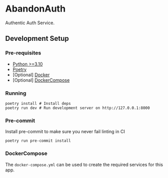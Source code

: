 # AbandonAuth

Authentic Auth Service.


## Development Setup

### Pre-requisites
- [Python >=3.10](https://www.python.org/downloads/)
- [Poetry](https://python-poetry.org/docs/#installation)
- [Optional] [Docker](https://docs.docker.com/engine/install/)
- [Optional] [DockerCompose](https://docs.docker.com/compose/install/compose-plugin/)

### Running

```shell
poetry install # Install deps
poetry run dev # Run development server on http://127.0.0.1:8000
```

### Pre-commit
Install pre-commit to make sure you never fail linting in CI
```shell
poetry run pre-commit install
```
### DockerCompose

The `docker-compose.yml` can be used to create the required services for this app.
